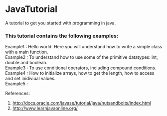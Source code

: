 # JavaTutorial
A tutorial to get you started with programming in java. <br/>

<h3>This tutorial contains the following examples:</h3>

Example1 : Hello world. Here you will understand how to write a simple class with a main function.<br/>
Example2 : To understand how to use some of the primitive datatypes: int, double and boolean.<br/>
Example3 : To use conditional operators, including compound conditions.<br/>
Example4 : How to initialize arrays, how to get the length, how to access and set inidiviual values.<br/>
Example5 : 


References:
1. http://docs.oracle.com/javase/tutorial/java/nutsandbolts/index.html
2. http://www.learnjavaonline.org/
